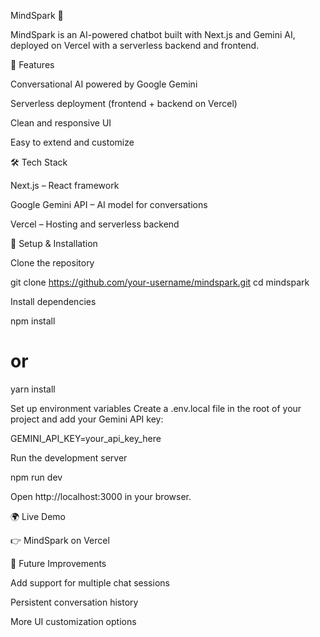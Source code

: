MindSpark 🤖

MindSpark is an AI-powered chatbot built with Next.js and Gemini AI, deployed on Vercel with a serverless backend and frontend.

🚀 Features

Conversational AI powered by Google Gemini

Serverless deployment (frontend + backend on Vercel)

Clean and responsive UI

Easy to extend and customize

🛠️ Tech Stack

Next.js
 – React framework

Google Gemini API
 – AI model for conversations

Vercel
 – Hosting and serverless backend

🔧 Setup & Installation

Clone the repository

git clone https://github.com/your-username/mindspark.git
cd mindspark


Install dependencies

npm install
# or
yarn install


Set up environment variables
Create a .env.local file in the root of your project and add your Gemini API key:

GEMINI_API_KEY=your_api_key_here


Run the development server

npm run dev


Open http://localhost:3000
 in your browser.

🌍 Live Demo

👉 MindSpark on Vercel

📌 Future Improvements

Add support for multiple chat sessions

Persistent conversation history

More UI customization options
